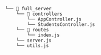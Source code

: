 <!-- File Structure -->

```
└── 📁 full_server
    └── 📁 controllers
        └── AppController.js
        └── StudentsController.js
    └── 📁 routes
        └── index.js
    └── server.js
    └── utils.js
```
